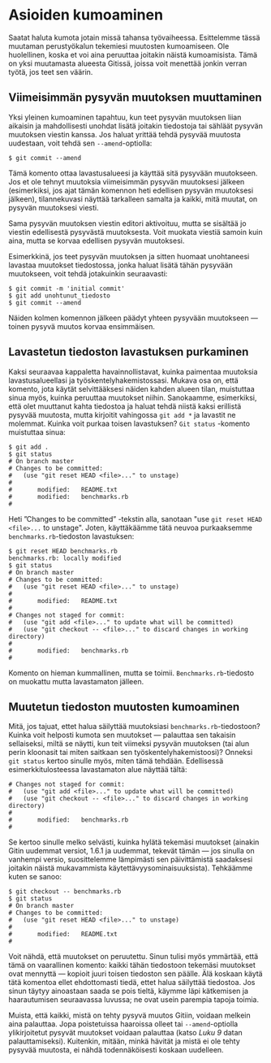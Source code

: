 # Asioiden kumoaminen

Saatat haluta kumota jotain missä tahansa työvaiheessa. Esittelemme tässä muutaman perustyökalun tekemiesi muutosten kumoamiseen. Ole huolellinen, koska et voi aina peruuttaa joitakin näistä kumoamisista. Tämä on yksi muutamasta alueesta Gitissä, joissa voit menettää jonkin verran työtä, jos teet sen väärin.

## Viimeisimmän pysyvän muutoksen muuttaminen

Yksi yleinen kumoaminen tapahtuu, kun teet pysyvän muutoksen liian aikaisin ja mahdollisesti unohdat lisätä joitakin tiedostoja tai sähläät pysyvän muutoksen viestin kanssa. Jos haluat yrittää tehdä pysyvää muutosta uudestaan, voit tehdä sen `--amend`-optiolla:

	$ git commit --amend

Tämä komento ottaa lavastusalueesi ja käyttää sitä pysyvään muutokseen. Jos et ole tehnyt muutoksia viimeisimmän pysyvän muutoksesi jälkeen (esimerkiksi, jos ajat tämän komennon heti edellisen pysyvän muutoksesi jälkeen), tilannekuvasi näyttää tarkalleen samalta ja kaikki, mitä muutat, on pysyvän muutoksesi viesti.

Sama pysyvän muutoksen viestin editori aktivoituu, mutta se sisältää jo viestin edellisestä pysyvästä muutoksesta. Voit muokata viestiä samoin kuin aina, mutta se korvaa edellisen pysyvän muutoksesi.

Esimerkkinä, jos teet pysyvän muutoksen ja sitten huomaat unohtaneesi lavastaa muutokset tiedostossa, jonka haluat lisätä tähän pysyvään muutokseen, voit tehdä jotakuinkin seuraavasti:

	$ git commit -m 'initial commit'
	$ git add unohtunut_tiedosto
	$ git commit --amend

Näiden kolmen komennon jälkeen päädyt yhteen pysyvään muutokseen — toinen pysyvä muutos korvaa ensimmäisen.

## Lavastetun tiedoston lavastuksen purkaminen

Kaksi seuraavaa kappaletta havainnollistavat, kuinka paimentaa muutoksia lavastusalueellasi ja työskentelyhakemistossasi. Mukava osa on, että komento, jota käytät selvittääksesi näiden kahden alueen tilan, muistuttaa sinua myös, kuinka peruuttaa muutokset niihin. Sanokaamme, esimerkiksi, että olet muuttanut kahta tiedostoa ja haluat tehdä niistä kaksi erillistä pysyvää muutosta, mutta kirjoitit vahingossa `git add *` ja lavastit ne molemmat. Kuinka voit purkaa toisen lavastuksen? `Git status` -komento muistuttaa sinua:

	$ git add .
	$ git status
	# On branch master
	# Changes to be committed:
	#   (use "git reset HEAD <file>..." to unstage)
	#
	#       modified:   README.txt
	#       modified:   benchmarks.rb
	#

Heti ”Changes to be committed” -tekstin alla, sanotaan "use `git reset HEAD <file>...` to unstage". Joten, käyttäkäämme tätä neuvoa purkaaksemme `benchmarks.rb`-tiedoston lavastuksen:

	$ git reset HEAD benchmarks.rb
	benchmarks.rb: locally modified
	$ git status
	# On branch master
	# Changes to be committed:
	#   (use "git reset HEAD <file>..." to unstage)
	#
	#       modified:   README.txt
	#
	# Changes not staged for commit:
	#   (use "git add <file>..." to update what will be committed)
	#   (use "git checkout -- <file>..." to discard changes in working directory)
	#
	#       modified:   benchmarks.rb
	#

Komento on hieman kummallinen, mutta se toimii. `Benchmarks.rb`-tiedosto on muokattu mutta lavastamaton jälleen.

## Muutetun tiedoston muutosten kumoaminen

Mitä, jos tajuat, ettet halua säilyttää muutoksiasi `benchmarks.rb`-tiedostoon? Kuinka voit helposti kumota sen muutokset — palauttaa sen takaisin sellaiseksi, miltä se näytti, kun teit viimeksi pysyvän muutoksen (tai alun perin kloonasit tai miten saitkaan sen työskentelyhakemistoosi)? Onneksi `git status` kertoo sinulle myös, miten tämä tehdään. Edellisessä esimerkkitulosteessa lavastamaton alue näyttää tältä:

	# Changes not staged for commit:
	#   (use "git add <file>..." to update what will be committed)
	#   (use "git checkout -- <file>..." to discard changes in working directory)
	#
	#       modified:   benchmarks.rb
	#

Se kertoo sinulle melko selvästi, kuinka hylätä tekemäsi muutokset (ainakin Gitin uudemmat versiot, 1.6.1 ja uudemmat, tekevät tämän — jos sinulla on vanhempi versio, suosittelemme lämpimästi sen päivittämistä saadaksesi joitakin näistä mukavammista käytettävyysominaisuuksista). Tehkäämme kuten se sanoo:

	$ git checkout -- benchmarks.rb
	$ git status
	# On branch master
	# Changes to be committed:
	#   (use "git reset HEAD <file>..." to unstage)
	#
	#       modified:   README.txt
	#

Voit nähdä, että muutokset on peruutettu. Sinun tulisi myös ymmärtää, että tämä on vaarallinen komento: kaikki tähän tiedostoon tekemäsi muutokset ovat mennyttä — kopioit juuri toisen tiedoston sen päälle. Älä koskaan käytä tätä komentoa ellet ehdottomasti tiedä, ettet halua säilyttää tiedostoa. Jos sinun täytyy ainoastaan saada se pois tieltä, käymme läpi kätkemisen ja haarautumisen seuraavassa luvussa; ne ovat usein parempia tapoja toimia.

Muista, että kaikki, mistä on tehty pysyvä muutos Gitiin, voidaan melkein aina palauttaa. Jopa poistetuissa haaroissa olleet tai `--amend`-optiolla ylikirjoitetut pysyvät muutokset voidaan palauttaa (katso *Luku 9* datan palauttamiseksi). Kuitenkin, mitään, minkä hävität ja mistä ei ole tehty pysyvää muutosta, ei nähdä todennäköisesti koskaan uudelleen.
